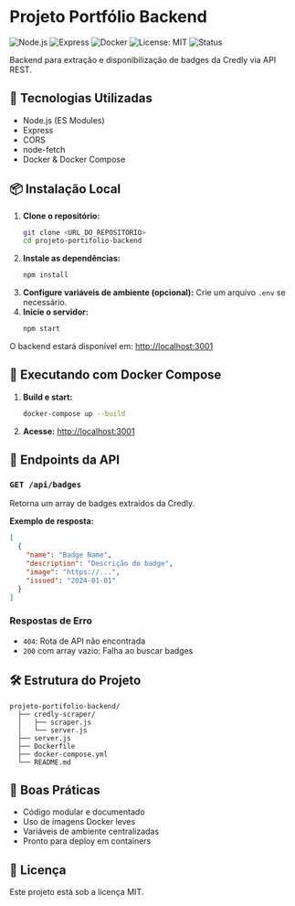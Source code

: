 # Projeto Portfólio Backend

<p align="left">
  <img alt="Node.js" src="https://img.shields.io/badge/Node.js-20.x-green?logo=node.js" />
  <img alt="Express" src="https://img.shields.io/badge/Express.js-4.x-blue?logo=express" />
  <img alt="Docker" src="https://img.shields.io/badge/Docker-ready-blue?logo=docker" />
  <img alt="License: MIT" src="https://img.shields.io/badge/License-MIT-yellow.svg" />
  <img alt="Status" src="https://img.shields.io/badge/status-em%20desenvolvimento-orange" />
</p>

Backend para extração e disponibilização de badges da Credly via API REST.

## 🚀 Tecnologias Utilizadas
- Node.js (ES Modules)
- Express
- CORS
- node-fetch
- Docker & Docker Compose

## 📦 Instalação Local

1. **Clone o repositório:**
   ```sh
   git clone <URL_DO_REPOSITORIO>
   cd projeto-portifolio-backend
   ```
2. **Instale as dependências:**
   ```sh
   npm install
   ```
3. **Configure variáveis de ambiente (opcional):**
   Crie um arquivo `.env` se necessário.
4. **Inicie o servidor:**
   ```sh
   npm start
   ```

O backend estará disponível em: [http://localhost:3001](http://localhost:3001)

## 🐳 Executando com Docker Compose

1. **Build e start:**
   ```sh
   docker-compose up --build
   ```
2. **Acesse:**
   [http://localhost:3001](http://localhost:3001)

## 🔗 Endpoints da API

### `GET /api/badges`
Retorna um array de badges extraídos da Credly.

**Exemplo de resposta:**
```json
[
  {
    "name": "Badge Name",
    "description": "Descrição do badge",
    "image": "https://...",
    "issued": "2024-01-01"
  }
]
```

### Respostas de Erro
- `404`: Rota de API não encontrada
- `200` com array vazio: Falha ao buscar badges

## 🛠️ Estrutura do Projeto
```
projeto-portifolio-backend/
  ├── credly-scraper/
  │   ├── scraper.js
  │   └── server.js
  ├── server.js
  ├── Dockerfile
  ├── docker-compose.yml
  └── README.md
```

## 📝 Boas Práticas
- Código modular e documentado
- Uso de imagens Docker leves
- Variáveis de ambiente centralizadas
- Pronto para deploy em containers

## 📄 Licença
Este projeto está sob a licença MIT. 
